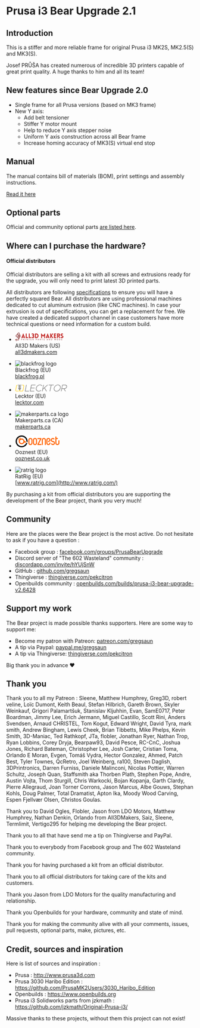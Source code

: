 # Prusa i3 Bear Upgrade 2.1



## Introduction

This is a stiffer and more reliable frame for original Prusa i3 MK2S, MK2.5(S) and MK3(S).

Josef PRŮŠA has created numerous of incredible 3D printers capable of great print quality. A huge thanks to him and all its team!


## New features since Bear Upgrade 2.0
  * Single frame for all Prusa versions (based on MK3 frame)
  * New Y axis:
    * Add belt tensioner
    * Stiffer Y motor mount
    * Help to reduce Y axis stepper noise
    * Uniform Y axis construction across all Bear frame
    * Increase homing accuracy of MK3(S) virtual end stop



## Manual

The manual contains bill of materials (BOM), print settings and assembly instructions.

[Read it here](manual/)



## Optional parts

Official and community optional parts [are listed here](optional_parts).



## Where can I purchase the hardware?

#### Official distributors

Official distributors are selling a kit with all screws and extrusions ready for the upgrade, you will only need to print latest 3D printed parts.

All distributors are following [specifications](doc/vslot_specs_tolerances.pdf) to ensure you will have a perfectly squared Bear. All distributors are using professional machines dedicated to cut aluminum extrusion (like CNC machines). In case your extrusion is out of specifications, you can get a replacement for free. We have created a dedicated support channel in case customers have more technical questions or need information for a custom build.

* ![all3d makers logo](doc/distributors/all3dmakers_logo.png)  
   All3D Makers (US)  
   [all3dmakers.com](http://all3dmakers.com/)  


* ![blackfrog logo](doc/distributors/blackfrog_logo.jpg)  
   Blackfrog (EU)  
   [blackfrog.pl](https://blackfrog.pl)  

* ![lecktor logo](doc/distributors/lecktor_logo.png)  
   Lecktor (EU)  
   [lecktor.com](http://lecktor.com)  

* ![makerparts.ca logo](doc/distributors/makerpartsca_logo.jpg)  
   Makerparts.ca (CA)  
   [makerparts.ca](http://makerparts.ca)  


* ![ooznest logo](doc/distributors/ooznest_logo.png)  
   Ooznest (EU)  
   [ooznest.co.uk](https://ooznest.co.uk/)  


* ![ratrig logo](doc/distributors/ratrig_logo.jpg)  
   RatRig (EU)  
   [www.ratrig.com](http://www.ratrig.com/)  

By purchasing a kit from official distributors you are supporting the development of the Bear project, thank you very much!



## Community

Here are the places were the Bear project is the most active. Do not hesitate to ask if you have a question :

* Facebook group : [facebook.com/groups/PrusaBearUpgrade](https://www.facebook.com/groups/PrusaBearUpgrade)
* Discord server of "The 602 Wasteland" community : [discordapp.com/invite/hYUjSnW](https://discordapp.com/invite/hYUjSnW)
* GitHub : [github.com/gregsaun](https://github.com/gregsaun)
* Thingiverse : [thingiverse.com/pekcitron](https://www.thingiverse.com/pekcitron)
* Openbuilds community : [openbuilds.com/builds/prusa-i3-bear-upgrade-v2.6428](https://openbuilds.com/builds/prusa-i3-bear-upgrade-v2.6428/)



## Support my work

The Bear project is made possible thanks supporters. Here are some way to support me:
  - Become my patron with Patreon: [patreon.com/gregsaun](https://www.patreon.com/gregsaun)
  - A tip via Paypal: [paypal.me/gregsaun](https://www.paypal.me/gregsaun)
  - A tip via Thingiverse: [thingiverse.com/pekcitron](https://www.thingiverse.com/pekcitron/about)

Big thank you in advance :heart:



## Thank you

Thank you to all my Patreon : Sleene, Matthew Humphrey, Greg3D, robert veline, Loïc Dumont, Keith Beaul, Stefan Hilbrich, Gareth Brown, Skyler Weinkauf, Grigori Palamartšuk, Stanislav Kljuhhin, Evan, SamE0717, Peter Boardman, Jimmy Lee, Erich Jermann, Miguel Castillo, Scott Rini, Anders Svendsen, Arnaud CHRISTEL, Tom Kogut, Edward Wright, David Tyra, mark smith, Andrew Bingham, Lewis Cheek, Brian Tibbetts, Mike Phelps, Kevin Smith, 3D-Maniac, Ted Rathkopf, JTa, flobler, Jonathan Ryer, Nathan Trop, Ryan Lobbins, Corey Dryja, Bearpaw93, David Pesce, RC-CnC, Joshua Jones, Richard Bateman, Christopher Lee, Josh Carter, Cristian Toma, Orlando E Moran, Evgen, Tomáš Vydra, Hector Gonzalez, Ahmed, Patch Best, Tyler Townes, QcRetro, Joel Weinberg, ra100, Steven Daglish, 3DPrintronics, Darren Furniss, Daniele Malinconi, Nicolas Pottier, Warren Schultz, Joseph Quan, Staffsmith aka Thorben Plath, Stephen Pope, Andre, Austin Vojta, Thom Sturgill, Chris Warkocki, Bojan Kopanja, Garth Clardy, Pierre Allegraud, Joan Torner Corrons, Jason Marcus, Albe Gouws, Stephan Kohls, Doug Palmer, Total Dramatist, Apton Ika, Moody Wood Carving, Espen Fjellvær Olsen, Christos Goulas.

Thank you to David Ogles, Flobler, Jason from LDO Motors, Matthew Humphrey, Nathan Denkin, Orlando from All3DMakers, Saiz, Sleene, Termlimit, Vertigo295 for helping me developing the Bear project.

Thank you to all that have send me a tip on Thingiverse and PayPal.

Thank you to everybody from Facebook group and The 602 Wasteland community.

Thank you for having purchased a kit from an official distributor.

Thank you to all official distributors for taking care of the kits and customers.

Thank you Jason from LDO Motors for the quality manufacturing and relationship.

Thank you Openbuilds for your hardware, community and state of mind.

Thank you for making the community alive with all your comments, issues, pull requests, optional parts, make, pictures, etc.



## Credit, sources and inspiration

Here is list of sources and inspiration :

* Prusa : http://www.prusa3d.com
* Prusa 3030 Haribo Edition : https://github.com/PrusaMK2Users/3030_Haribo_Edition
* Openbuilds : https://www.openbuilds.org
* Prusa i3 Solidworks parts from jzkmath : https://github.com/jzkmath/Original-Prusa-i3/

Massive thanks to these projects, without them this project can not exist!
